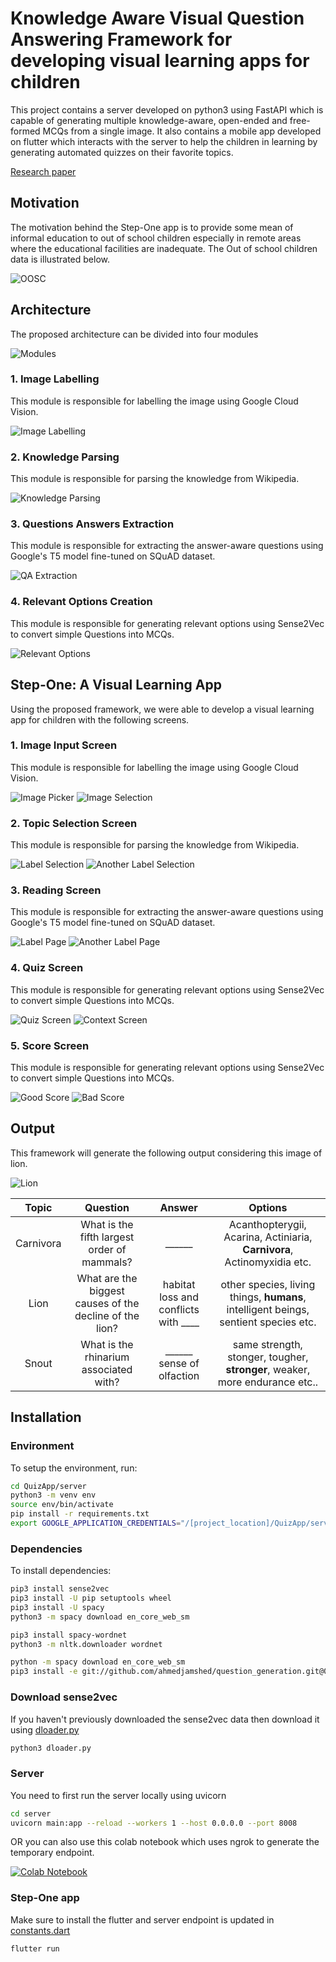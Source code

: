 # Knowledge Aware Visual Question Answering Framework for developing visual learning apps for children

This project contains a server developed on python3 using FastAPI which is capable of generating multiple knowledge-aware, open-ended and free-formed MCQs from a single image. It also contains a mobile app developed on flutter which interacts with the server to help the children in learning by generating automated quizzes on their favorite topics.

[Research paper](Research_Paper.pdf)

## Motivation

The motivation behind the Step-One app is to provide some mean of informal education to out of school children especially in remote areas where the educational facilities are inadequate. The Out of school children data is illustrated below.

![OOSC](./imgs/Pakistan_OOSC.jpg)

## Architecture

The proposed architecture can be divided into four modules

![Modules](./imgs/ModModules.jpg)

### 1. Image Labelling

This module is responsible for labelling the image using Google Cloud Vision.

![Image Labelling](./imgs/ModImageLabelling.jpg)


### 2. Knowledge Parsing

This module is responsible for parsing the knowledge from Wikipedia.

![Knowledge Parsing](./imgs/ModKnowledgeExtraction.jpg)

### 3. Questions Answers Extraction

This module is responsible for extracting the answer-aware questions using Google's T5 model fine-tuned on SQuAD dataset.

![QA Extraction](./imgs/ModQAExtraction.jpg)

### 4. Relevant Options Creation

This module is responsible for generating relevant options using Sense2Vec to convert simple Questions into MCQs.

![Relevant Options](./imgs/ModRelevantOptions.jpg)


## Step-One: A Visual Learning App

Using the proposed framework, we were able to develop a visual learning app for children with the following screens.

### 1. Image Input Screen

This module is responsible for labelling the image using Google Cloud Vision.

![Image Picker](./imgs/ImagePicker.jpg) ![Image Selection](./imgs/ImageSelection.jpg)


### 2. Topic Selection Screen

This module is responsible for parsing the knowledge from Wikipedia.

![Label Selection](./imgs/LabelSelection.jpg) ![Another Label Selection](./imgs/LabelSelection2.jpg)

### 3. Reading Screen

This module is responsible for extracting the answer-aware questions using Google's T5 model fine-tuned on SQuAD dataset.

![Label Page](./imgs/LabelPage.jpg) ![Another Label Page](./imgs/LabelPage2.jpg)

### 4. Quiz Screen

This module is responsible for generating relevant options using Sense2Vec to convert simple Questions into MCQs.

![Quiz Screen](./imgs/Quiz1.jpg) ![Context Screen](./imgs/Context1.jpg)

### 5. Score Screen

This module is responsible for generating relevant options using Sense2Vec to convert simple Questions into MCQs.

![Good Score](./imgs/scoreGood.jpg) ![Bad Score](./imgs/scoreBad.jpg)

## Output

This framework will generate the following output considering this image of lion.

![Lion](./imgs/lion.jpg)

| Topic | Question | Answer | Options |
| :-----: | :-: | :-: | :-: |
| Carnivora | What is the fifth largest order of mammals? | ______ | Acanthopterygii, Acarina, Actiniaria, **Carnivora**, Actinomyxidia etc. |
| Lion | What are the biggest causes of the decline of the lion? | habitat loss and conflicts with ____| other species, living things, **humans**, intelligent beings, sentient species etc.|
| Snout | What is the rhinarium associated with? |  ______ sense of olfaction | same strength, stonger, tougher, **stronger**, weaker, more endurance etc..|

## Installation

### Environment
To setup the environment, run:
```sh
cd QuizApp/server
python3 -m venv env
source env/bin/activate
pip install -r requirements.txt
export GOOGLE_APPLICATION_CREDENTIALS="/[project_location]/QuizApp/server/keyFile.json"
```

### Dependencies
To install dependencies:

```sh
pip3 install sense2vec
pip3 install -U pip setuptools wheel
pip3 install -U spacy
python3 -m spacy download en_core_web_sm

pip3 install spacy-wordnet
python3 -m nltk.downloader wordnet

python -m spacy download en_core_web_sm
pip3 install -e git://github.com/ahmedjamshed/question_generation.git@0.4.0#egg=question_generation

```

### Download sense2vec
If you haven't previously downloaded the sense2vec data then download it using [dloader.py](./server/dloader.py)

```sh
python3 dloader.py
```

### Server
You need to first run the server locally using uvicorn 

```sh
cd server
uvicorn main:app --reload --workers 1 --host 0.0.0.0 --port 8008
```
OR
you can also use this colab notebook which uses ngrok to generate the temporary endpoint.

[![Colab Notebook](https://colab.research.google.com/assets/colab-badge.svg)](https://colab.research.google.com/gist/ahmedjamshed/1c8663cd4f24748eaf96a0b5bedd54de/quizappserver.ipynb)

### Step-One app

Make sure to install the flutter and server endpoint is updated in [constants.dart](./lib/app/common/constants.dart)

```sh
flutter run
```



